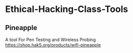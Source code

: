 # Ethical-Hacking-Class-Tools
## Pineapple

A tool For Pen Testing and Wireless Probing
https://shop.hak5.org/products/wifi-pineapple
